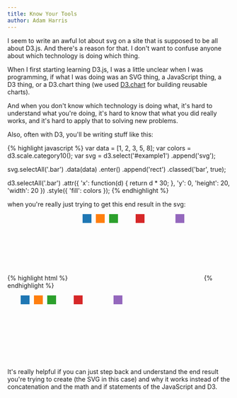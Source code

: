 ```yaml
---
title: Know Your Tools
author: Adam Harris
---
```


I seem to write an awful lot about svg on a site that is supposed to be all about D3.js. And there's a reason for that. I don't want to confuse anyone about which technology is doing which thing.

When I first starting learning D3.js, I was a little unclear when I was programming, if what I was doing was an SVG thing, a JavaScript thing, a D3 thing, or a D3.chart thing (we used [D3.chart](http://misoproject.com/d3-chart/) for building reusable charts).

And when you don't know which technology is doing what, it's hard to understand what you're doing, it's hard to know that what you did really works, and it's hard to apply that to solving new problems.

Also, often with D3, you'll be writing stuff like this:

{% highlight javascript %}
var data = [1, 2, 3, 5, 8];
var colors = d3.scale.category10();
var svg = d3.select('#example1')
  .append('svg');

svg.selectAll('.bar')
  .data(data)
  .enter()
  .append('rect')
  .classed('bar', true);

d3.selectAll('.bar')
  .attr({
    'x': function(d) {
      return d * 30;
    },
    'y': 0,
    'height': 20,
    'width': 20
  })
  .style({
    'fill': colors
  });
{% endhighlight %}

<div id="example1"></div>
<script>
var data = [1, 2, 3, 5, 8];
var colors = d3.scale.category10();
var svg = d3.select('#example1')
  .append('svg');

svg.selectAll('.bar')
  .data(data)
  .enter()
  .append('rect')
  .classed('bar', true);

d3.selectAll('.bar')
  .attr({
    'x': function(d) {
      return d * 30;
    },
    'y': 0,
    'height': 20,
    'width': 20
  })
  .style({
    'fill': colors
  });
</script>

when you're really just trying to get this end result in the svg:

{% highlight html %}
<svg>
  <rect class="bar" x="30" y="0" height="20" width="20" style="fill: rgb(31, 119, 180);"></rect>
  <rect class="bar" x="60" y="0" height="20" width="20" style="fill: rgb(255, 127, 14);"></rect>
  <rect class="bar" x="90" y="0" height="20" width="20" style="fill: rgb(44, 160, 44);"></rect>
  <rect class="bar" x="150" y="0" height="20" width="20" style="fill: rgb(214, 39, 40);"></rect>
  <rect class="bar" x="240" y="0" height="20" width="20" style="fill: rgb(148, 103, 189);"></rect>
</svg>
{% endhighlight %}

<svg>
  <rect class="bar" x="30" y="0" height="20" width="20" style="fill: rgb(31, 119, 180);"></rect>
  <rect class="bar" x="60" y="0" height="20" width="20" style="fill: rgb(255, 127, 14);"></rect>
  <rect class="bar" x="90" y="0" height="20" width="20" style="fill: rgb(44, 160, 44);"></rect>
  <rect class="bar" x="150" y="0" height="20" width="20" style="fill: rgb(214, 39, 40);"></rect>
  <rect class="bar" x="240" y="0" height="20" width="20" style="fill: rgb(148, 103, 189);"></rect>
</svg>

It's really helpful if you can just step back and understand the end result you're trying to create (the SVG in this case) and why it works instead of the concatenation and the math and if statements of the JavaScript and D3.
